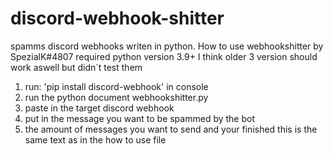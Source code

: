 # discord-webhook-shitter
spamms discord webhooks writen in python.
How to use webhookshitter by SpezialK#4807
required python version 3.9+ I think older 3 version should work aswell but didn´t test them 
1. run: 'pip install discord-webhook' in console  
2. run the python document webhookshitter.py
3. paste in the target discord webhook 
4. put in the message you want to be spammed by the bot
5. the amount of messages you want to send 
and your finished 
this is the same text as in the how to use file
